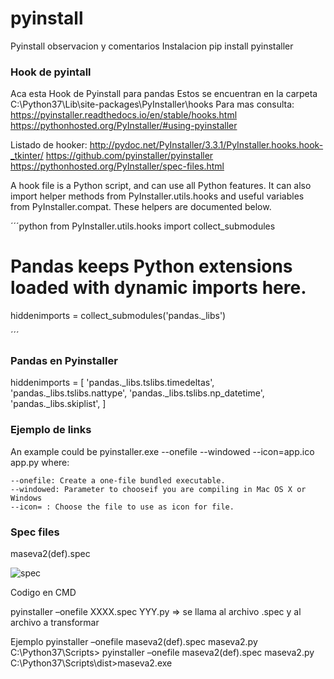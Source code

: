 # pyinstall
Pyinstall observacion y comentarios
Instalacion pip install pyinstaller


### Hook de pyintall

Aca esta Hook de Pyinstall para pandas
Estos se encuentran en la carpeta C:\Python37\Lib\site-packages\PyInstaller\hooks
Para mas consulta: 
https://pyinstaller.readthedocs.io/en/stable/hooks.html
https://pythonhosted.org/PyInstaller/#using-pyinstaller

Listado de hooker:
http://pydoc.net/PyInstaller/3.3.1/PyInstaller.hooks.hook-_tkinter/
https://github.com/pyinstaller/pyinstaller
https://pythonhosted.org/PyInstaller/spec-files.html


A hook file is a Python script, and can use all Python features. 
It can also import helper methods from PyInstaller.utils.hooks and useful 
variables from PyInstaller.compat. These helpers are documented below.

´´´python
from PyInstaller.utils.hooks import collect_submodules

# Pandas keeps Python extensions loaded with dynamic imports here.
hiddenimports = collect_submodules('pandas._libs')

´´´

### Pandas en Pyinstaller

hiddenimports = [
    'pandas._libs.tslibs.timedeltas',
    'pandas._libs.tslibs.nattype',
    'pandas._libs.tslibs.np_datetime',
    'pandas._libs.skiplist',
]

### Ejemplo de links
An example could be pyinstaller.exe --onefile --windowed --icon=app.ico app.py where:

    --onefile: Create a one-file bundled executable.
    --windowed: Parameter to chooseif you are compiling in Mac OS X or Windows
    --icon= : Choose the file to use as icon for file.


### Spec files

maseva2(def).spec

![spec](https://user-images.githubusercontent.com/17385297/75021839-d7664f00-5473-11ea-974d-50ad9c70c840.png)

Codigo en CMD

pyinstaller –onefile XXXX.spec YYY.py => se llama al archivo .spec y al archivo a transformar

Ejemplo
pyinstaller –onefile maseva2(def).spec maseva2.py
C:\Python37\Scripts> pyinstaller –onefile maseva2(def).spec maseva2.py
C:\Python37\Scripts\dist>maseva2.exe


